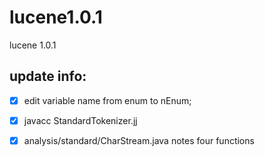 # lucene1.0.1


lucene 1.0.1


## update info:

- [x] edit variable name from enum to nEnum;

- [x] javacc StandardTokenizer.jj

- [x] analysis/standard/CharStream.java notes four functions

